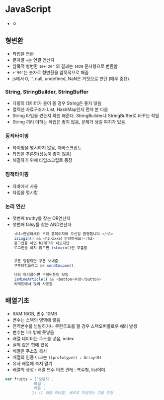 # JavaScript
- ㅇ


## 형변환
- 타입을 변환
- 문자열 `+`는 연결 연산자
- 암묵적 형변환  `10+'20'` 의 결과는 `1020` 문자형으로 변환함
- `+'99'`는 숫자로 형변환을 암묵적으로 해줌
- js에서 0, '', null, undefined, NaN은 거짓으로 판단  (매우 중요)
### String, StringBuilder, StringBuffer
- 다량의 데이터가 들어 올 경우 String은 좋지 않음
- 컬렉션 자료구조가 List, HashMap인지 먼저 본 다음
- String 타입을 썼는지 확인 해준다. StringBuilder나 StringBuffer로 바꾸는 작업
- String 끼리 더하는 작업은 좋지 않음, 문제가 생길 여지가 있음

### 동적타이핑
- 타이핑을 명시하지 않음, 자바스크립트
- 타입을 추론함(성능이 좋지 않음)
- 해결하기 위해 타입스크립트 등장
### 정적타이핑
- 자바에서 사용
- 타입을 명시함

### 논리 연산
- 첫번째 truthy를 찾는 OR연산자
- 첫번째 falsy를 찾는 AND연산자
```javascript
    <h1>안녕하세요 우리 홈페이지에 오신걸 환영합니다.</h1>
    isLogin() && <h2>xxx님 안녕하세요!</h2>
    로그인을 하면 h2태그가 나오지만
    로그인을 하지 않으면 isLogin()만 호출함 


    쿠폰 당첨되면 쿠폰 보내줌 
    쿠폰당첨플래그 && sendCoupon()

    나의 아티클이면 수정버튼이 보임 
    isMineArticle() && <button>수정</button>
    리액트에서 많이 사용함
```

## 배열기초
- RAM 16GB, 변수 10MB
- 변수는 스택의 영역에 쌓음
- 전역변수를 남발하거나 무한루프를 할 경우 스택오버플로우 에러 발생
- 변수는 1개 밖에 못넣음
- 배열 데이터는 주소를 넣음, index
- 실제 값은 힙에 있음
- 배열은 주소값 복사
- 배열의 인증 마크는 `[[prototype]] : Array(0)`
- 유사 배열에 속지 말기
- 배열의 생성 : 배열 변수 이름 관례 : 복수형, list어미
```javascript
var fruits = ['오렌지',
            '라임',
            '레몬',
            ]; // 배열 리터럴, 세로로 작성하는 것을 추천
```